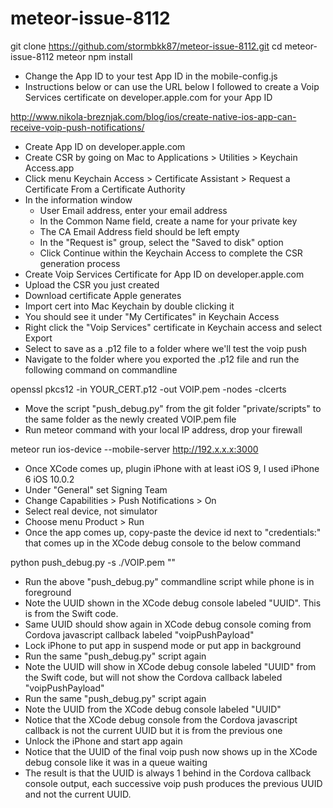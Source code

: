 # meteor-issue-8112

git clone https://github.com/stormbkk87/meteor-issue-8112.git
cd meteor-issue-8112
meteor npm install

- Change the App ID to your test App ID in the mobile-config.js
- Instructions below or can use the URL below I followed to create a Voip Services certificate on developer.apple.com for your App ID

http://www.nikola-breznjak.com/blog/ios/create-native-ios-app-can-receive-voip-push-notifications/

- Create App ID on developer.apple.com
- Create CSR by going on Mac to Applications > Utilities > Keychain Access.app
- Click menu Keychain Access > Certificate Assistant > Request a Certificate From a Certificate Authority
- In the information window
  - User Email address, enter your email address
  - In the Common Name field, create a name for your private key
  - The CA Email Address field should be left empty
  - In the "Request is" group, select the "Saved to disk" option
  - Click Continue within the Keychain Access to complete the CSR generation process
- Create Voip Services Certificate for App ID on developer.apple.com
- Upload the CSR you just created
- Download certificate Apple generates
- Import cert into Mac Keychain by double clicking it
- You should see it under "My Certificates" in Keychain Access
- Right click the "Voip Services" certificate in Keychain access and select Export
- Select to save as a .p12 file to a folder where we'll test the voip push
- Navigate to the folder where you exported the .p12 file and run the following command on commandline

openssl pkcs12 -in YOUR_CERT.p12 -out VOIP.pem -nodes -clcerts

- Move the script "push_debug.py" from the git folder "private/scripts" to the same folder as the newly created VOIP.pem file
- Run meteor command with your local IP address, drop your firewall

meteor run ios-device --mobile-server http://192.x.x.x:3000

- Once XCode comes up, plugin iPhone with at least iOS 9, I used iPhone 6 iOS 10.0.2
- Under "General" set Signing Team
- Change Capabilities > Push Notifications > On
- Select real device, not simulator
- Choose menu Product > Run
- Once the app comes up, copy-paste the device id next to "credentials:" that comes up in the XCode debug console to the below command

python push_debug.py -s ./VOIP.pem "<credentials-device-id>"

- Run the above "push_debug.py" commandline script while phone is in foreground
- Note the UUID shown in the XCode debug console labeled "UUID". This is from the Swift code.
- Same UUID should show again in XCode debug console coming from Cordova javascript callback labeled "voipPushPayload"
- Lock iPhone to put app in suspend mode or put app in background
- Run the same "push_debug.py" script again
- Note the UUID will show in XCode debug console labeled "UUID" from the Swift code, but will not show the Cordova callback labeled "voipPushPayload"
- Run the same "push_debug.py" script again
- Note the UUID from the XCode debug console labeled "UUID"
- Notice that the XCode debug console from the Cordova javascript callback is not the current UUID but it is from the previous one
- Unlock the iPhone and start app again
- Notice that the UUID of the final voip push now shows up in the XCode debug console like it was in a queue waiting
- The result is that the UUID is always 1 behind in the Cordova callback console output, each successive voip push produces the previous UUID and not the current UUID.
 



